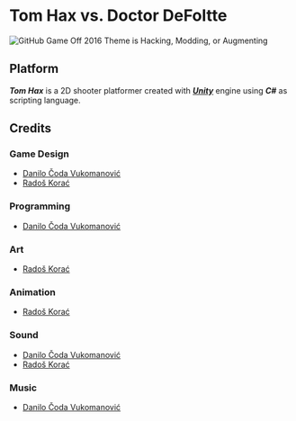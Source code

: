 # Tom Hax vs. Doctor DeFoltte

![GitHub Game Off 2016 Theme is Hacking, Modding, or Augmenting](https://cloud.githubusercontent.com/assets/121322/19498019/d8827370-9543-11e6-82d8-6da822b6147b.png)

## Platform

**_Tom Hax_** is a 2D shooter platformer created with [**_Unity_**][Unity] engine using **_C#_** as scripting language.

## Credits

### Game Design
* [Danilo Čoda Vukomanović][Danilo] 
* [Radoš Korać][Korac]

### Programming
* [Danilo Čoda Vukomanović][Danilo] 

### Art
* [Radoš Korać][Korac]

### Animation
* [Radoš Korać][Korac]

### Sound
* [Danilo Čoda Vukomanović][Danilo] 
* [Radoš Korać][Korac]

### Music
* [Danilo Čoda Vukomanović][Danilo] 

[Danilo]: https://github.com/dvukomanovic
[Korac]: https://github.com/Sinesteziolog
[Unity]: https://unity3d.com/